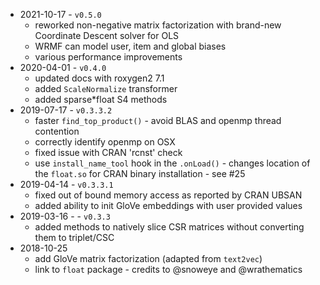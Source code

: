 - 2021-10-17 - `v0.5.0`
    - reworked non-negative matrix factorization with brand-new Coordinate Descent solver for OLS
    - WRMF can model user, item and global biases
    - various performance improvements
- 2020-04-01 - `v0.4.0`
    - updated docs with roxygen2 7.1
    - added `ScaleNormalize` transformer
    - added sparse*float S4 methods
- 2019-07-17 - `v0.3.3.2`
    - faster `find_top_product()` - avoid BLAS and openmp thread contention
    - correctly identify openmp on OSX
    - fixed issue with CRAN 'rcnst' check
    - use `install_name_tool` hook in the `.onLoad()` - changes location of the `float.so` for CRAN binary installation - see #25
- 2019-04-14 - `v0.3.3.1`
    - fixed out of bound memory access as reported by CRAN UBSAN
    - added ability to init GloVe embeddings with user provided values
- 2019-03-16 - - `v0.3.3`
    - added methods to natively slice CSR matrices without converting them to triplet/CSC
- 2018-10-25
    - add GloVe matrix factorization (adapted from `text2vec`)
    - link to `float` package - credits to @snoweye and @wrathematics
